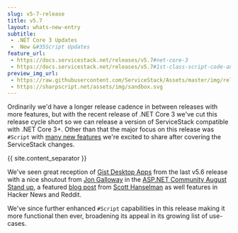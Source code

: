 ```yaml
---
slug: v5-7-release
title: v5.7
layout: whats-new-entry
subtitle:
 - .NET Core 3 Updates
 -  New &#35Script Updates
feature_url: 
 - https://docs.servicestack.net/releases/v5.7#net-core-3
 - https://docs.servicestack.net/releases/v5.7#1st-class-script-code-and-lisp-language-support
preview_img_url:
 - https://raw.githubusercontent.com/ServiceStack/Assets/master/img/release-notes/netcore-banner.png?t
 - https://sharpscript.net/assets/img/sandbox.svg
---
```

Ordinarily we'd have a longer release cadence in between releases with more features, but with the recent release of .NET Core 3
we've cut this release cycle short so we can release a version of ServiceStack compatible with .NET Core 3+. Other than that the major focus
on this release was `#Script` with [many new features](https://docs.servicestack.net/releases/v5.7#script) we're excited to share after covering the ServiceStack changes.

{{ site.content_separator }}

We've seen great reception of [Gist Desktop Apps](https://docs.servicestack.net/releases/v5.6#gist-desktop-apps) from the last v5.6 release with a
nice shoutout from [Jon Galloway](https://twitter.com/jongalloway) in the
[ASP.NET Community August Stand up](https://www.youtube.com/watch?v=a2lq4yEfJpk&feature=youtu.be&t=1529),
a featured [blog post](https://www.hanselman.com/blog/SharpScriptFromServiceStackLetsYouRunNETAppsDirectlyFromAGitHubGist.aspx)
from [Scott Hanselman](https://twitter.com/shanselman) as well features in Hacker News and Reddit.

We've since further enhanced `#Script` capabilities in this release making it more functional then ever, broadening its appeal
in its growing list of use-cases.